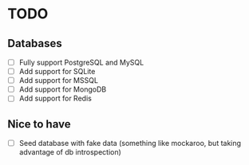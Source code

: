 # TODO

## Databases

- [ ] Fully support PostgreSQL and MySQL
- [ ] Add support for SQLite
- [ ] Add support for MSSQL
- [ ] Add support for MongoDB
- [ ] Add support for Redis

## Nice to have

- [ ] Seed database with fake data (something like mockaroo, but taking advantage of db introspection)